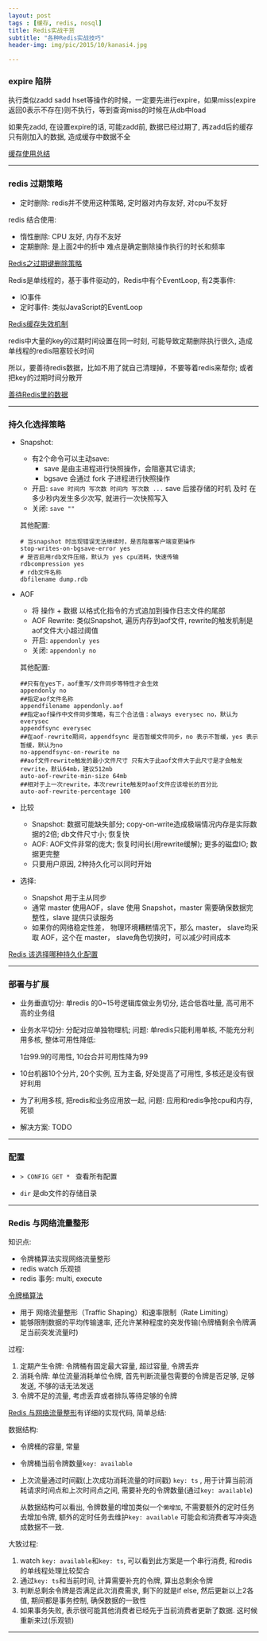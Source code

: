 ```yaml
---
layout: post
tags : [缓存, redis, nosql]
title: Redis实战干货
subtitle: "各种Redis实战技巧"
header-img: img/pic/2015/10/kanasi4.jpg

---
```



### expire 陷阱

执行类似zadd sadd hset等操作的时候，一定要先进行expire，如果miss(expire返回0表示不存在)则不执行，等到查询miss的时候在从db中load

如果先zadd, 在设置expire的话, 可能zadd前, 数据已经过期了, 再zadd后的缓存只有刚加入的数据, 造成缓存中数据不全

[缓存使用总结](http://lintanghui.com/2016/09/10/cache.html)

---

### redis 过期策略

* 定时删除: redis并不使用这种策略, 定时器对内存友好, 对cpu不友好

redis 结合使用:

* 惰性删除: CPU 友好, 内存不友好
* 定期删除: 是上面2中的折中 难点是确定删除操作执行的时长和频率

[Redis之过期键删除策略](http://blog.edagarli.com/2016/06/08/Redis%E4%B9%8B%E8%BF%87%E6%9C%9F%E9%94%AE%E5%88%A0%E9%99%A4%E7%AD%96%E7%95%A5/)

Redis是单线程的，基于事件驱动的，Redis中有个EventLoop, 有2类事件:

* IO事件
* 定时事件: 类似JavaScript的EventLoop

[Redis缓存失效机制](https://my.oschina.net/andylucc/blog/679222)

redis中大量的key的过期时间设置在同一时刻, 可能导致定期删除执行很久, 造成单线程的redis阻塞较长时间

所以，要善待redis数据，比如不用了就自己清理掉，不要等着redis来帮你; 或者把key的过期时间分散开

[善待Redis里的数据](http://neway6655.github.io/redis/2015/12/19/%E5%96%84%E5%BE%85Redis%E9%87%8C%E7%9A%84%E6%95%B0%E6%8D%AE.html)

---

### 持久化选择策略

* Snapshot:

  * 有2个命令可以主动save:
    * save 是由主进程进行快照操作，会阻塞其它请求;
    * bgsave 会通过 fork 子进程进行快照操作
  * 开启: `save 时间内 写次数 时间内 写次数 ...` save  后接存储的时机 及时 在多少秒内发生多少次写, 就进行一次快照写入
  * 关闭: `save ""`

  其他配置:

      # 当snapshot 时出现错误无法继续时，是否阻塞客户端变更操作
      stop-writes-on-bgsave-error yes
      # 是否启用rdb文件压缩，默认为 yes cpu消耗，快速传输
      rdbcompression yes
      # rdb文件名称
      dbfilename dump.rdb

* AOF

  * 将 操作 + 数据 以格式化指令的方式追加到操作日志文件的尾部
  * AOF Rewrite: 类似Snapshot, 遍历内存到aof文件, rewrite的触发机制是aof文件大小超过阈值
  * 开启: `appendonly yes`
  * 关闭: `appendonly no`

  其他配置:

      ##只有在yes下，aof重写/文件同步等特性才会生效
      appendonly no
      ##指定aof文件名称
      appendfilename appendonly.aof
      ##指定aof操作中文件同步策略，有三个合法值：always everysec no，默认为everysec
      appendfsync everysec
      ##在aof-rewrite期间，appendfsync 是否暂缓文件同步，no 表示不暂缓，yes 表示暂缓，默认为no
      no-appendfsync-on-rewrite no
      ##aof文件rewrite触发的最小文件尺寸 只有大于此aof文件大于此尺寸是才会触发rewrite，默认64mb，建议512mb
      auto-aof-rewrite-min-size 64mb
      ##相对于上一次rewrite，本次rewrite触发时aof文件应该增长的百分比
      auto-aof-rewrite-percentage 100

* 比较

  * Snapshot: 数据可能缺失部分; copy-on-write造成极端情况内存是实际数据的2倍; db文件尺寸小; 恢复快
  * AOF: AOF文件非常的庞大; 恢复时间长(用rewrite缓解); 更多的磁盘IO; 数据更完整
  * 只要用户原因, 2种持久化可以同时开始

* 选择: 

  * Snapshot 用于主从同步
  * 通常 master 使用AOF，slave 使用 Snapshot，master 需要确保数据完整性，slave 提供只读服务
  * 如果你的网络稳定性差， 物理环境糟糕情况下，那么 master， slave均采取 AOF，这个在 master， slave角色切换时，可以减少时间成本

[Redis 该选择哪种持久化配置](http://zheng-ji.info/blog/2016/03/10/gai-xuan-ze-na-chong-redischi-jiu-hua-pei-zhi/)

---

### 部署与扩展

* 业务垂直切分: 单redis 的0~15号逻辑库做业务切分, 适合低吞吐量, 高可用不高的业务组

* 业务水平切分: 分配对应单独物理机; 问题: 单redis只能利用单核, 不能充分利用多核, 整体可用性降低:

  1台99.9的可用性, 10台合并可用性降为99

* 10台机器10个分片, 20个实例, 互为主备, 好处提高了可用性, 多核还是没有很好利用

* 为了利用多核, 把redis和业务应用放一起, 问题: 应用和redis争抢cpu和内存, 死锁

* 解决方案: TODO

---

### 配置

* `> CONFIG GET * `  查看所有配置

* `dir` 是db文件的存储目录

---

### Redis 与网络流量整形

知识点:

* 令牌桶算法实现网络流量整形
* redis watch 乐观锁
* redis 事务: multi, execute

[令牌桶算法](http://baike.baidu.com/link?url=NP_yYC5SnzB2Z9vkfdx-8WRLlAR5I3YO47qzWOpVbamsQdmwd3vwacofBGxK3lpcUvmaV9AMufBS7rBrcHt77a)

* 用于 网络流量整形（Traffic Shaping）和速率限制（Rate Limiting）
* 能够限制数据的平均传输速率, 还允许某种程度的突发传输(令牌桶剩余令牌满足当前突发流量时)

过程:

1. 定期产生令牌: 令牌桶有固定最大容量, 超过容量, 令牌丢弃
2. 消耗令牌: 单位流量消耗单位令牌, 首先判断流量包需要的令牌是否足够, 足够发送, 不够的话无法发送
3. 令牌不足的流量, 考虑丢弃或者排队等待足够的令牌

[Redis 与网络流量整形](https://zhuanlan.zhihu.com/p/23624453)有详细的实现代码, 简单总结:

数据结构:

* 令牌桶的容量, 常量
* 令牌桶当前令牌数量`key: available`
* 上次流量通过时间戳(上次成功消耗流量的时间戳) `key: ts` , 用于计算当前消耗请求时间点和上次时间点之间, 需要补充的令牌数量(通过`key: available`)

  从数据结构可以看出, 令牌数量的增加类似一个`懒增加`, 不需要额外的定时任务去增加令牌, 额外的定时任务去维护`key: available` 可能会和消费者写冲突造成数据不一致.

大致过程:

1. watch `key: available`和`key: ts`, 可以看到此方案是一个串行消费, 和redis的单线程处理比较契合
2. 通过`key: ts`和当前时间, 计算需要补充的令牌, 算出总剩余令牌
3. 判断总剩余令牌是否满足此次消费需求, 剩下的就是if else, 然后更新以上2各值, 期间都是事务控制, 确保数据的一致性
4. 如果事务失败, 表示很可能其他消费者已经先于当前消费者更新了数据. 这时候重新来过(乐观锁)

---
